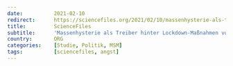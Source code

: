 ```yaml
---
date:          2021-02-10
redirect:      https://sciencefiles.org/2021/02/10/massenhysterie-als-treiber-hinter-lockdown-masnahmen-von-regierungen-neue-studie/
title:         ScienceFiles
subtitle:      'Massenhysterie als Treiber hinter Lockdown-Maßnahmen von Regierungen – neue Studie'
country:       ORG
categories:    [Studie, Politik, MSM]
tags:          [sciencefiles, angst]
---
```

